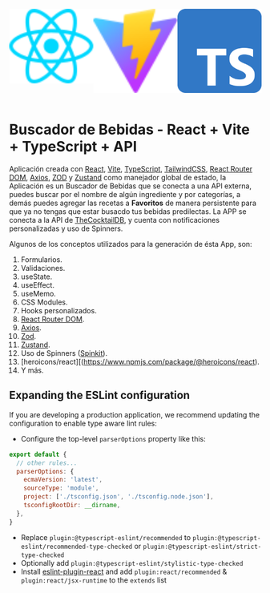 <div style="display: flex; justify-content: space-between;">
  <p align="center">
    <a href="https://react.dev/" target="blank"><img src="public/react.svg" width="200" alt="React Logo"/></a>
  </p>
  
  <p align="center">
    <a href="https://vitejs.dev/" target="blank"><img src="public/vite.svg" width="200" alt="Vite Logo"/></a>
  </p>

  <p align="center">
    <a href="https://www.typescriptlang.org/" target="blank"><img src="public/typescript.svg" width="200" alt="TypeScript Logo"/></a>
  </p>
</div>

# Buscador de Bebidas - React + Vite + TypeScript + API

Aplicación creada con [React](https://react.dev/), [Vite](https://vitejs.dev/), [TypeScript](https://www.typescriptlang.org/), [TailwindCSS](https://www.npmjs.com/package/tailwindcss), [React Router DOM](https://www.npmjs.com/package/react-router-dom), [Axios](https://www.npmjs.com/package/axios), [ZOD](https://zod.dev/) y [Zustand](https://www.npmjs.com/package/zustand) como manejador global de estado, la Aplicación es un Buscador de Bebidas que se conecta a una API externa, puedes buscar por el nombre de algún ingrediente y por categorías, a demás puedes agregar las recetas a **Favoritos** de manera persistente para que ya no tengas que estar busacdo tus bebidas predilectas. La APP se conecta a la API de [TheCocktailDB](https://www.thecocktaildb.com/), y cuenta con notificaciones personalizadas y uso de Spinners.

Algunos de los conceptos utilizados para la generación de ésta App, son:

1. Formularios.
2. Validaciones.
3. useState.
4. useEffect.
5. useMemo.
6. CSS Modules.
7. Hooks personalizados.
8. [React Router DOM](https://www.npmjs.com/package/react-router-dom).
9. [Axios](https://www.npmjs.com/package/axios).
10. [Zod](https://www.npmjs.com/package/zod).
11. [Zustand](https://www.npmjs.com/package/zustand).
12. Uso de Spinners ([Spinkit](https://tobiasahlin.com/spinkit/)).
13. [heroicons/react][(https://www.npmjs.com/package/@heroicons/react).
14. Y más.


## Expanding the ESLint configuration

If you are developing a production application, we recommend updating the configuration to enable type aware lint rules:

- Configure the top-level `parserOptions` property like this:

```js
export default {
  // other rules...
  parserOptions: {
    ecmaVersion: 'latest',
    sourceType: 'module',
    project: ['./tsconfig.json', './tsconfig.node.json'],
    tsconfigRootDir: __dirname,
  },
}
```

- Replace `plugin:@typescript-eslint/recommended` to `plugin:@typescript-eslint/recommended-type-checked` or `plugin:@typescript-eslint/strict-type-checked`
- Optionally add `plugin:@typescript-eslint/stylistic-type-checked`
- Install [eslint-plugin-react](https://github.com/jsx-eslint/eslint-plugin-react) and add `plugin:react/recommended` & `plugin:react/jsx-runtime` to the `extends` list
